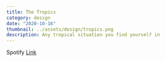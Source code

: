 ```yaml
---
title: The Tropics
category: design
date: "2020-10-16"
thumbnail: ../assets/design/tropics.png
description: Any tropical situation you find yourself in
---
```


Spotify <a href = "https://open.spotify.com/playlist/417Ixl7qCkIctbcFmXnY2w?si=15a45a8370f1455a" target="_blank" class = "err">Link</a>